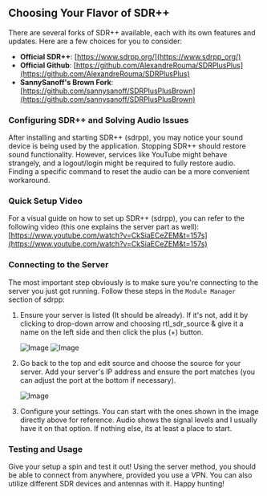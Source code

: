 ## Choosing Your Flavor of SDR++

There are several forks of SDR++ available, each with its own features and updates. Here are a few choices for you to consider:

- **Official SDR++**: [https://www.sdrpp.org/](https://www.sdrpp_org/)
- **Official Github**: [https://github.com/AlexandreRouma/SDRPlusPlus](https://github.com/AlexandreRouma/SDRPlusPlus)
- **SannySanoff's Brown Fork**: [https://github.com/sannysanoff/SDRPlusPlusBrown](https://github.com/sannysanoff/SDRPlusPlusBrown)

### Configuring SDR++ and Solving Audio Issues

After installing and starting SDR++ (sdrpp), you may notice your sound device is being used by the application. Stopping SDR++ should restore sound functionality. However, services like YouTube might behave strangely, and a logout/login might be required to fully restore audio. Finding a specific command to reset the audio can be a more convenient workaround.

### Quick Setup Video

For a visual guide on how to set up SDR++ (sdrpp), you can refer to the following video (this one explains the server part as well):
[https://www.youtube.com/watch?v=CkSiaECeZEM&t=157s](https://www.youtube.com/watch?v=CkSiaECeZEM&t=157s)

### Connecting to the Server

The most important step obviously is to make sure you're connecting to the server you just got running. Follow these steps in the `Module Manager` section of sdrpp:

1. Ensure your server is listed (It should be already). If it's not, add it by clicking to drop-down arrow and choosing rtl_sdr_source & give it a name on the left side and then click the plus (+) button.

   ![Image](https://github.com/user-attachments/assets/3ccb7ee5-2d30-438c-8978-08d1b217e59f)   ![Image](https://github.com/user-attachments/assets/e939cabe-b9d7-4fa8-b170-34dc2b7b551c)

2. Go back to the top and edit source and choose the source for your server.  Add your server's IP address and ensure the port matches (you can adjust the port at the bottom if necessary).

    ![Image](https://github.com/user-attachments/assets/ec59c36b-d62f-4b22-a46d-0fdd3ed71ba3)

3. Configure your settings. You can start with the ones shown in the image directly above for reference.  Audio shows the signal levels and I usually have it on that option.  If nothing else, its at least a place to start.      

### Testing and Usage

Give your setup a spin and test it out! Using the server method, you should be able to connect from anywhere, provided you use a VPN. You can also utilize different SDR devices and antennas with it. Happy hunting!
